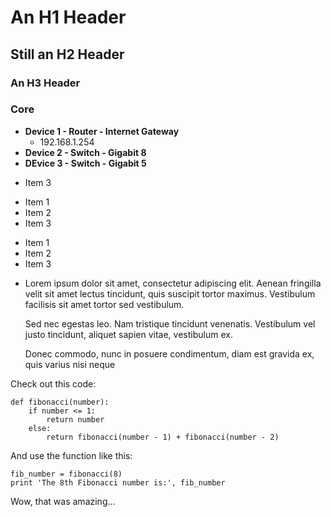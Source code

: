 # An H1 Header #
## Still an H2 Header ####
### An H3 Header

### Core

- **Device 1 - Router - Internet Gateway**
  - 192.168.1.254
- **Device 2 - Switch - Gigabit 8** 
- **DEvice 3 - Switch - Gigabit 5** 




* Item 3

+ Item 1
+ Item 2
+ Item 3

- Item 1
- Item 2
- Item 3


* Lorem ipsum dolor sit amet, consectetur adipiscing elit. Aenean fringilla velit sit amet lectus tincidunt, quis suscipit tortor maximus. Vestibulum facilisis sit amet tortor sed vestibulum.

  Sed nec egestas leo. Nam tristique tincidunt venenatis. Vestibulum vel justo tincidunt, aliquet sapien vitae, vestibulum ex.

  Donec commodo, nunc in posuere condimentum, diam est gravida ex, quis varius nisi neque

Check out this code:

    def fibonacci(number):
        if number <= 1:
            return number
        else:
            return fibonacci(number - 1) + fibonacci(number - 2)

And use the function like this:

    fib_number = fibonacci(8)
    print 'The 8th Fibonacci number is:', fib_number

Wow, that was amazing...
